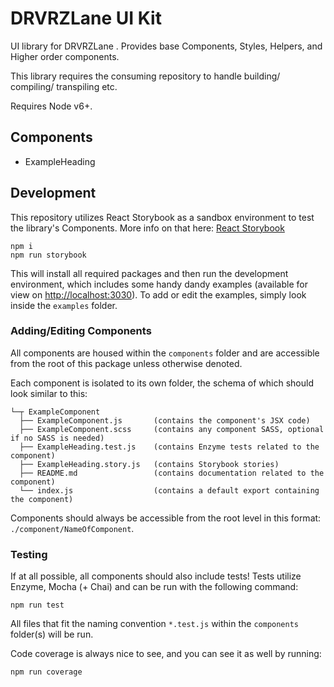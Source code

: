 # DRVRZLane  UI Kit
UI library for DRVRZLane . Provides base Components, Styles, Helpers, and Higher order components.

This library requires the consuming repository to handle building/ compiling/ transpiling etc.

Requires Node v6+.

## Components
- ExampleHeading

## Development
This repository utilizes React Storybook as a sandbox environment to test the library's Components. More info on that here:
[React Storybook](https://github.com/kadirahq/react-storybook)

```
npm i
npm run storybook
```

This will install all required packages and then run the development environment,
which includes some handy dandy examples (available for view on [http://localhost:3030](http://localhost:3030)).
To add or edit the examples, simply look inside the `examples` folder.

### Adding/Editing Components
All components are housed within the `components` folder and are accessible from
the root of this package unless otherwise denoted.

Each component is isolated to its own folder, the schema of which should look
similar to this:
```
└─┬ ExampleComponent
  ├── ExampleComponent.js       (contains the component's JSX code)
  ├── ExampleComponent.scss     (contains any component SASS, optional if no SASS is needed)
  ├── ExampleHeading.test.js    (contains Enzyme tests related to the component)
  ├── ExampleHeading.story.js   (contains Storybook stories)
  ├── README.md                 (contains documentation related to the component)
  └── index.js                  (contains a default export containing the component)
```

Components should always be accessible from the root level in this format: `./component/NameOfComponent`.

### Testing
If at all possible, all components should also include tests! Tests utilize Enzyme,
Mocha (+ Chai) and can be run with the following command:
```
npm run test
```

All files that fit the naming convention `*.test.js` within the `components` folder(s)
will be run.

Code coverage is always nice to see, and you can see it as well by running:
```
npm run coverage
```
